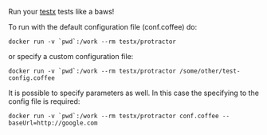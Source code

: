 Run your [testx](http://testx.io/testx) tests like a baws!

To run with the default configuration file (conf.coffee) do:

```
docker run -v `pwd`:/work --rm testx/protractor
```

or specify a custom configuration file:

```
docker run -v `pwd`:/work --rm testx/protractor /some/other/test-config.coffee
```

It is possible to specify parameters as well. In this case the specifying to the config file is required:

```
docker run -v `pwd`:/work --rm testx/protractor conf.coffee --baseUrl=http://google.com
```
